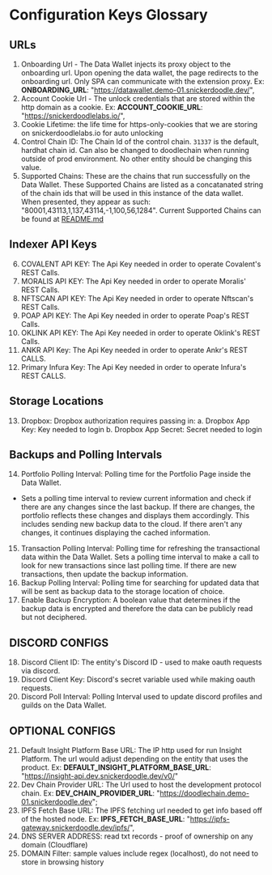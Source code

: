 # Configuration Keys Glossary

## URLs
1. Onboarding Url - The Data Wallet injects its proxy object to the onboarding url.  Upon opening the data wallet, the page redirects to the onboarding url.  Only SPA can communicate with the extension proxy. 
Ex: __ONBOARDING_URL__: "https://datawallet.demo-01.snickerdoodle.dev/",
2. Account Cookie Url - The unlock credentials that are stored within the http domain as a cookie. 
Ex: __ACCOUNT_COOKIE_URL__: "https://snickerdoodlelabs.io/",
3. Cookie Lifetime: the life time for https-only-cookies that we are storing on snickerdoodlelabs.io for auto unlocking
4. Control Chain ID: The Chain Id of the control chain. `31337` is the default, hardhat chain id.  Can also be changed to doodlechain when running outside of prod environment. No other entity should be changing this value.  
5. Supported Chains: These are the chains that run successfully on the Data Wallet. 
These Supported Chains are listed as a concatanated string of the chain ids that will be used in this instance of the data wallet.  
When presented, they appear as such: "80001,43113,1,137,43114,-1,100,56,1284".
Current Supported Chains can be found at [README.md](/documentation/sdql/README.md)

## Indexer API Keys
6. COVALENT API KEY: The Api Key needed in order to operate Covalent's REST Calls.  
7. MORALIS API KEY: The Api Key needed in order to operate Moralis' REST Calls.  
8. NFTSCAN API KEY: The Api Key needed in order to operate Nftscan's REST Calls.  
9. POAP API KEY: The Api Key needed in order to operate Poap's REST Calls.  
10. OKLINK API KEY: The Api Key needed in order to operate Oklink's REST Calls. 
11. ANKR API Key: The Api Key needed in order to operate Ankr's REST CALLS. 
12. Primary Infura Key: The Api Key needed in order to operate Infura's REST CALLS. 


## Storage Locations
13. Dropbox: Dropbox authorization requires passing in: 
    a. Dropbox App Key: Key needed to login
    b. Dropbox App Secret: Secret needed to login

## Backups and Polling Intervals
14. Portfolio Polling Interval: Polling time for the Portfolio Page inside the Data Wallet. 
- Sets a polling time interval to review current information and check if there are any changes since the last backup.  If there are changes, the portfolio reflects these changes and displays them accordingly.  This includes sending new backup data to the cloud.  If there aren't any changes, it continues displaying the cached information. 
15. Transaction Polling Interval: Polling time for refreshing the transactional data within the Data Wallet. Sets a polling time interval to make a call to look for new transactions since last polling time.  If there are new transactions, then update the backup information.  
16. Backup Polling Interval: Polling time for searching for updated data that will be sent as backup data to the storage location of choice. 
17. Enable Backup Encryption: A boolean value that determines if the backup data is encrypted and therefore the data can be publicly read but not deciphered.  

## DISCORD CONFIGS
18. Discord Client ID: The entity's Discord ID - used to make oauth requests via discord. 
19. Discord Client Key: Discord's secret variable used while making oauth requests. 
20. Discord Poll Interval: Polling Interval used to update discord profiles and guilds on the Data Wallet. 

## OPTIONAL CONFIGS
21. Default Insight Platform Base URL: The IP http used for run  Insight Platform.  The url would adjust depending on the entity that uses the product. 
Ex: __DEFAULT_INSIGHT_PLATFORM_BASE_URL__: "https://insight-api.dev.snickerdoodle.dev/v0/"
22. Dev Chain Provider URL: The Url used to host the development protocol chain. 
Ex: __DEV_CHAIN_PROVIDER_URL__: "https://doodlechain.demo-01.snickerdoodle.dev";
23. IPFS Fetch Base URL: 
The IPFS fetching url needed to get info based off of the hosted node. 
Ex: __IPFS_FETCH_BASE_URL__: "https://ipfs-gateway.snickerdoodle.dev/ipfs/",
24. DNS SERVER ADDRESS: read txt records - proof of ownership on any domain (Cloudflare)
25. DOMAIN Filter: sample values include regex (localhost), do not need to store in browsing history

